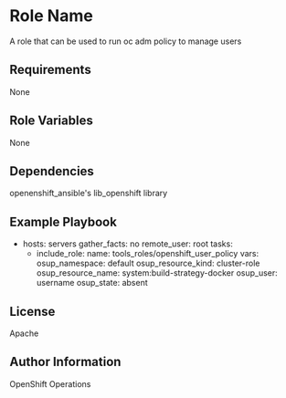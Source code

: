 Role Name
=========

A role that can be used to run oc adm policy to manage users

Requirements
------------

None

Role Variables
--------------

None

Dependencies
------------

openenshift_ansible's lib_openshift library

Example Playbook
----------------

- hosts: servers
  gather_facts: no
  remote_user: root
  tasks:
  - include_role:
      name: tools_roles/openshift_user_policy
    vars:
      osup_namespace: default
      osup_resource_kind: cluster-role
      osup_resource_name: system:build-strategy-docker
      osup_user: username
      osup_state: absent 

License
-------

Apache

Author Information
------------------

OpenShift Operations
